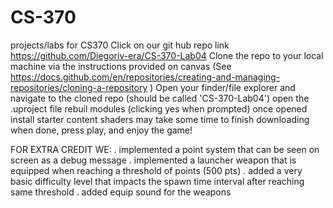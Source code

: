 # CS-370
projects/labs for CS370
Click on our git hub repo link https://github.com/Diegoriv-era/CS-370-Lab04
Clone the repo to your local machine via the instructions provided on canvas (See https://docs.github.com/en/repositories/creating-and-managing-repositories/cloning-a-repository )
Open your finder/file explorer and navigate to the cloned repo (should be called 'CS-370-Lab04')
open the .uproject file
rebuil modules (clicking yes when prompted)
once opened install starter content
shaders may take some time to finish downloading
when done, press play, and enjoy the game!

FOR EXTRA CREDIT WE:
  	. implemented a point system that can be seen on screen as a debug message
	  . implemented a launcher weapon that is equipped when reaching a threshold of points (500 pts)
	  . added a very basic difficulty level that impacts the spawn time interval after reaching same threshold
	  . added equip sound for the weapons
